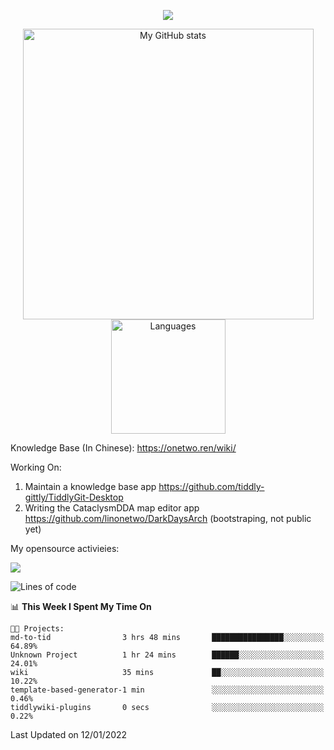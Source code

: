 <a href="https://github.com/linonetwo">
    <p align="center">
        <img src="https://github-profile-trophy.vercel.app/?username=linonetwo&column=7&theme=onedark"/>
    </p>
</a>
<a align="center" href="https://github.com/linonetwo">
  <p align="center">
    <img src="https://github-readme-stats.vercel.app/api?username=linonetwo&show_icons=true&count_private=true" alt="My GitHub stats" width="465"/>
    <img src="https://github-readme-stats.vercel.app/api/top-langs/?username=linonetwo&layout=compact&langs_count=10" alt="Languages" height="183">
  </p>
</a>

Knowledge Base (In Chinese): https://onetwo.ren/wiki/

Working On: 

1. Maintain a knowledge base app https://github.com/tiddly-gittly/TiddlyGit-Desktop
1. Writing the CataclysmDDA map editor app https://github.com/linonetwo/DarkDaysArch (bootstraping, not public yet)

My opensource activieies:

![](https://visitor-badge.glitch.me/badge?page_id=linonetwo.linonetwo)

<!--START_SECTION:waka-->
![Lines of code](https://img.shields.io/badge/From%20Hello%20World%20I%27ve%20Written-2%20Million%20lines%20of%20code-blue)

📊 **This Week I Spent My Time On** 

```text
🐱‍💻 Projects: 
md-to-tid                3 hrs 48 mins       ████████████████░░░░░░░░░   64.89% 
Unknown Project          1 hr 24 mins        ██████░░░░░░░░░░░░░░░░░░░   24.01% 
wiki                     35 mins             ██░░░░░░░░░░░░░░░░░░░░░░░   10.22% 
template-based-generator-1 min               ░░░░░░░░░░░░░░░░░░░░░░░░░   0.46% 
tiddlywiki-plugins       0 secs              ░░░░░░░░░░░░░░░░░░░░░░░░░   0.22%

```


 Last Updated on 12/01/2022
<!--END_SECTION:waka-->
